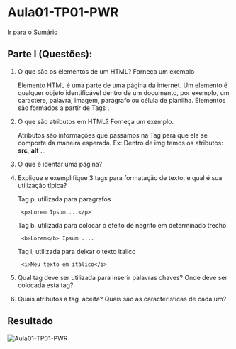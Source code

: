 # Aula01-TP01-PWR
[Ir para o Sumário](../../README.md)
## Parte I (Questões):
1. O que são os elementos de um HTML? Forneça um exemplo

    Elemento HTML é uma parte de uma página da internet. Um elemento é qualquer objeto identificável dentro de um documento, por exemplo, um caractere, palavra, imagem, parágrafo ou célula de planilha. Elementos são formados a partir de Tags .
2. O que são atributos em HTML? Forneça um exemplo.

    Atributos são informações que passamos na Tag para que ela se comporte da maneira esperada. 
    Ex: Dentro de img temos os atributos: **src**, **alt** ...
3. O que é identar uma página?
4. Explique e exemplifique 3 tags para formatação de texto, e qual é sua utilização típica?

    Tag p, utilizada para paragrafos

        <p>Lorem Ipsum....</p> 
    Tag b, utilizada para colocar o efeito de negrito em determinado trecho

        <b>Lorem</b> Ipsum .... 
    Tag i, utilizada para deixar o texto italico

        <i>Meu texto em itálico</i>
5. Qual tag deve ser utilizada para inserir palavras chaves? Onde deve ser colocada esta tag?
6. Quais atributos a tag <img> aceita? Quais são as características de cada um?

## Resultado

![Aula01-TP01-PWR](../gifs/Aula01-TP01-PWR.gif)